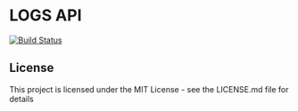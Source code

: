 # LOGS API

[![Build Status](https://travis-ci.com/SeanBE/logs-api.svg?token=YwoffpzcxpVgFc4sk6nY&branch=master)](https://travis-ci.com/SeanBE/logs-api)

## License

This project is licensed under the MIT License - see the LICENSE.md file for details
